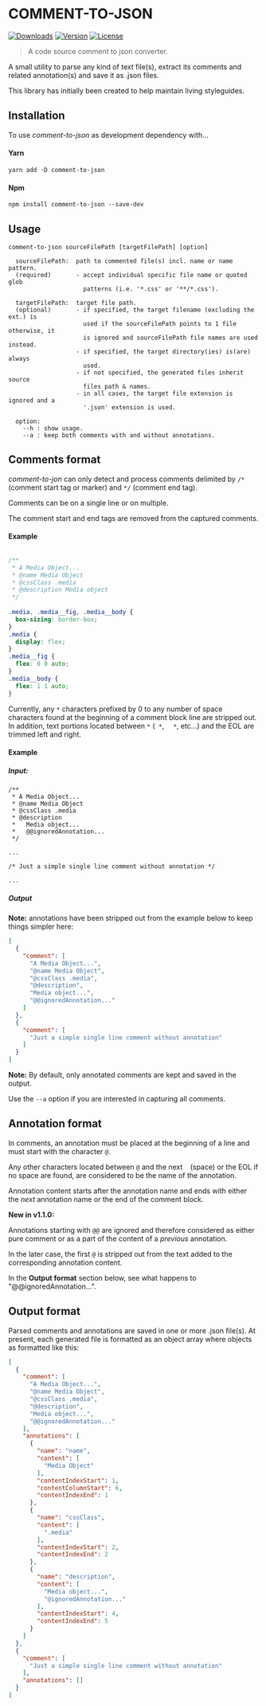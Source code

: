 # COMMENT-TO-JSON
<p>
  <a href="https://npmcharts.com/compare/comment-to-json?minimal=true"><img src="https://img.shields.io/npm/dm/comment-to-json.svg" alt="Downloads"></a>
  <a href="https://www.npmjs.com/package/comment-to-json"><img src="https://img.shields.io/npm/v/comment-to-json.svg" alt="Version"></a>
  <a href="https://www.npmjs.com/package/comment-to-json"><img src="https://img.shields.io/npm/l/comment-to-json.svg" alt="License"></a>
</p>

> A code source comment to json converter.

A small utility to parse any kind of text file(s), extract its comments and related annotation(s) and save it as .json files.

This library has initially been created to help maintain living styleguides.

## Installation
To use _comment-to-json_ as development dependency with...
#### Yarn
```
yarn add -D comment-to-json
```
#### Npm
```
npm install comment-to-json --save-dev
```

## Usage
```
comment-to-json sourceFilePath [targetFilePath] [option]
  
  sourceFilePath:  path to commented file(s) incl. name or name pattern.
  (required)       - accept individual specific file name or quoted glob
                     patterns (i.e. '*.css' or '**/*.css').
  
  targetFilePath:  target file path.
  (optional)       - if specified, the target filename (excluding the ext.) is
                     used if the sourceFilePath points to 1 file otherwise, it
                     is ignored and sourceFilePath file names are used instead.
                   - if specified, the target directory(ies) is(are) always
                     used.
                   - if not specified, the generated files inherit source
                     files path & names.
                   - in all cases, the target file extension is ignored and a
                     '.json' extension is used.
                     
  option:
    --h : show usage.
    --a : keep both comments with and without annotations.

```

## Comments format
_comment-to-jon_ can only detect and process comments delimited by `/*` (comment start tag or marker) and `*/` (comment end tag).

Comments can be on a single line or on multiple.

The comment start and end tags are removed from the captured comments.

#### Example
```css

/**
 * A Media Object...
 * @name Media Object
 * @cssClass .media
 * @description Media object
 */
 
.media, .media__fig, .media__body {
  box-sizing: border-box;
} 
.media {
  display: flex;
}
.media__fig {
  flex: 0 0 auto;
}
.media__body {
  flex: 1 1 auto;
}
```

Currently, any `*` characters prefixed by 0 to any number of space characters found at the beginning of a comment block line are stripped out.
In addition, text portions located between `*` (` *`, `  *`, etc...) and the EOL are trimmed left and right.

#### Example
##### Input:
```
/**
 * A Media Object...
 * @name Media Object
 * @cssClass .media
 * @description
 *   Media object...
 *   @@ignoredAnnotation...
 */
 
...

/* Just a simple single line comment without annotation */

...

```
##### Output

**Note:** annotations have been stripped out from the example below to keep things simpler here:

```json
[
  {
    "comment": [
      "A Media Object...",
      "@name Media Object",
      "@cssClass .media",
      "@description",
      "Media object...",
      "@@ignoredAnnotation..."
    ]
  },
  {
    "comment": [
      "Just a simple single line comment without annotation"
    ]
  }
]
```

**Note:** By default, only annotated comments are kept and saved in the output.

Use the `--a` option if you are interested in capturing all comments. 

## Annotation format
In comments, an annotation must be placed at the beginning of a line and must start with the character `@`.

Any other characters located between `@` and the next ` ` (space) or the EOL if no space are found, are considered to be the name of the annotation.

Annotation content starts after the annotation name and ends with either the _next_ annotation name or the end of the comment block.


**New in v1.1.0:**

Annotations starting with `@@` are ignored and therefore considered as either pure comment or as a part of the content of a _previous_ annotation.

In the later case, the first `@` is stripped out from the text added to the corresponding annotation content.

In the **Output format** section below, see what happens to "@@ignoredAnnotation...".

## Output format
Parsed comments and annotations are saved in one or more .json file(s).
At present, each generated file is formatted as an object array where objects as formatted like this:

```json
[
  {
    "comment": [
      "A Media Object...",
      "@name Media Object",
      "@cssClass .media",
      "@description",
      "Media object...",
      "@@ignoredAnnotation..."
    ],
    "annotations": [
      {
        "name": "name",
        "content": [
          "Media Object"
        ],
        "contentIndexStart": 1,
        "contentColumnStart": 6,
        "contentIndexEnd": 1
      },
      {
        "name": "cssClass",
        "content": [
          ".media"
        ],
        "contentIndexStart": 2,
        "contentIndexEnd": 2
      },
      {
        "name": "description",
        "content": [
          "Media object...",
          "@ignoredAnnotation..."
        ],
        "contentIndexStart": 4,
        "contentIndexEnd": 5
      }
    ]
  },
  {
    "comment": [
      "Just a simple single line comment without annotation"
    ],
    "annotations": []
  }
]
```

